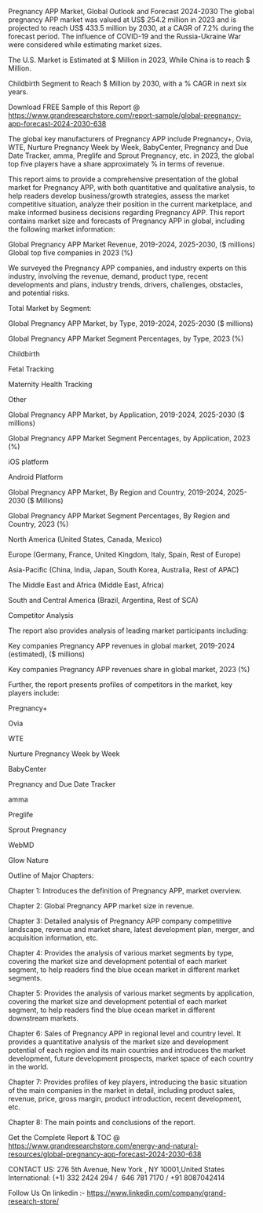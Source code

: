 Pregnancy APP Market, Global Outlook and Forecast 2024-2030
The global pregnancy APP market was valued at US$ 254.2 million in 2023 and is projected to reach US$ 433.5 million by 2030, at a CAGR of 7.2% during the forecast period. The influence of COVID-19 and the Russia-Ukraine War were considered while estimating market sizes.

The U.S. Market is Estimated at $ Million in 2023, While China is to reach $ Million.

Childbirth Segment to Reach $ Million by 2030, with a % CAGR in next six years.

Download FREE Sample of this Report @ https://www.grandresearchstore.com/report-sample/global-pregnancy-app-forecast-2024-2030-638

The global key manufacturers of Pregnancy APP include Pregnancy+, Ovia, WTE, Nurture Pregnancy Week by Week, BabyCenter, Pregnancy and Due Date Tracker, amma, Preglife and Sprout Pregnancy, etc. in 2023, the global top five players have a share approximately % in terms of revenue.

This report aims to provide a comprehensive presentation of the global market for Pregnancy APP, with both quantitative and qualitative analysis, to help readers develop business/growth strategies, assess the market competitive situation, analyze their position in the current marketplace, and make informed business decisions regarding Pregnancy APP. This report contains market size and forecasts of Pregnancy APP in global, including the following market information:

Global Pregnancy APP Market Revenue, 2019-2024, 2025-2030, ($ millions)
Global top five companies in 2023 (%)

We surveyed the Pregnancy APP companies, and industry experts on this industry, involving the revenue, demand, product type, recent developments and plans, industry trends, drivers, challenges, obstacles, and potential risks.

Total Market by Segment:

Global Pregnancy APP Market, by Type, 2019-2024, 2025-2030 ($ millions)

Global Pregnancy APP Market Segment Percentages, by Type, 2023 (%)

Childbirth

Fetal Tracking

Maternity Health Tracking

Other

Global Pregnancy APP Market, by Application, 2019-2024, 2025-2030 ($ millions)

Global Pregnancy APP Market Segment Percentages, by Application, 2023 (%)

iOS platform

Android Platform

Global Pregnancy APP Market, By Region and Country, 2019-2024, 2025-2030 ($ Millions)

Global Pregnancy APP Market Segment Percentages, By Region and Country, 2023 (%)

North America (United States, Canada, Mexico)

Europe (Germany, France, United Kingdom, Italy, Spain, Rest of Europe)

Asia-Pacific (China, India, Japan, South Korea, Australia, Rest of APAC)

The Middle East and Africa (Middle East, Africa)

South and Central America (Brazil, Argentina, Rest of SCA)

Competitor Analysis

The report also provides analysis of leading market participants including:

Key companies Pregnancy APP revenues in global market, 2019-2024 (estimated), ($ millions)

Key companies Pregnancy APP revenues share in global market, 2023 (%)

Further, the report presents profiles of competitors in the market, key players include:

Pregnancy+

Ovia

WTE

Nurture Pregnancy Week by Week

BabyCenter

Pregnancy and Due Date Tracker

amma

Preglife

Sprout Pregnancy

WebMD

Glow Nature

Outline of Major Chapters:

Chapter 1: Introduces the definition of Pregnancy APP, market overview.

Chapter 2: Global Pregnancy APP market size in revenue.

Chapter 3: Detailed analysis of Pregnancy APP company competitive landscape, revenue and market share, latest development plan, merger, and acquisition information, etc.

Chapter 4: Provides the analysis of various market segments by type, covering the market size and development potential of each market segment, to help readers find the blue ocean market in different market segments.

Chapter 5: Provides the analysis of various market segments by application, covering the market size and development potential of each market segment, to help readers find the blue ocean market in different downstream markets.

Chapter 6: Sales of Pregnancy APP in regional level and country level. It provides a quantitative analysis of the market size and development potential of each region and its main countries and introduces the market development, future development prospects, market space of each country in the world.

Chapter 7: Provides profiles of key players, introducing the basic situation of the main companies in the market in detail, including product sales, revenue, price, gross margin, product introduction, recent development, etc.

Chapter 8: The main points and conclusions of the report.

Get the Complete Report & TOC @ https://www.grandresearchstore.com/energy-and-natural-resources/global-pregnancy-app-forecast-2024-2030-638

CONTACT US:
276 5th Avenue, New York , NY 10001,United States
International: (+1) 332 2424 294 /  646 781 7170 / +91 8087042414

Follow Us On linkedin :- https://www.linkedin.com/company/grand-research-store/
